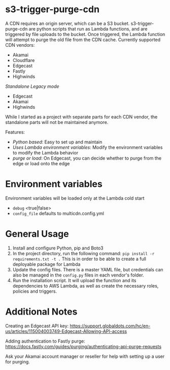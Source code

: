 s3-trigger-purge-cdn
==========
A CDN requires an origin server, which can be a S3 bucket. 
s3-trigger-purge-cdn are python scripts that run as Lambda functions, and are triggered by file uploads to the bucket. Once triggered, the Lambda function will attempt to purge the old file from the CDN cache.
Currently supported CDN vendors: 

- Akamai 
- Cloudflare
- Edgecast
- Fastly
- Highwinds

*Standalone Legacy mode* 
- Edgecast
- Akamai
- Highwinds

While I started as a project with separate parts for each CDN vendor, the standalone parts will not be maintained anymore. 

Features:
- *Python based*: Easy to set up and maintain
- *Uses Lambda environment variables*: Modify the environment variables to modify the Lambda behavior
- *purge or load*: On Edgecast, you can decide whether to purge from the edge or load onto the edge

Environment variables
==========
Environment variables will be loaded only at the Lambda cold start
* `debug` <true|false>
* `config_file` defaults to multicdn.config.yml


General Usage
==========
1. Install and configure Python, pip and Boto3
2. In the project directory, run the following command: `pip install -r requirements.txt -t .` This is in order to be able to create a full deployable package for Lambda
3. Update the config files. There is a master YAML file, but credentials can also be managed in the `config.py` files in each vendor's folder. 
4. Run the installation script. It will upload the function and its dependencies to AWS Lambda, as well as create the necessary roles, policies and triggers. 

Additional Notes
=========
Creating an Edgecast API key: https://support.globaldots.com/hc/en-us/articles/115004003749-Edgecast-Allowing-API-access

Adding authentication to Fastly purge: https://docs.fastly.com/guides/purging/authenticating-api-purge-requests 

Ask your Akamai account manager or reseller for help with setting up a user for purging.

